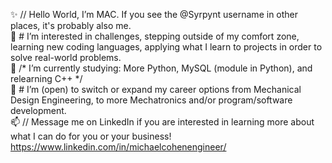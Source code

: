 ✨ // Hello World, I’m MAC. If you see the @Syrpynt username in other places, it's probably also me.<br />
💞️ # I’m interested in challenges, stepping outside of my comfort zone, learning new coding languages, applying what I learn to projects in order to solve real-world problems.<br />
💞️ /* I’m currently studying: More Python, MySQL (module in Python), and relearning C++ */<br />
💞️ # I’m (open) to switch or expand my career options from Mechanical Design Engineering, to more Mechatronics and/or program/software development.<br />
📫 // Message me on LinkedIn if you are interested in learning more about what I can do for you or your business!<br />
https://www.linkedin.com/in/michaelcohenengineer/ <br />

<!---
Syrpynt/Syrpynt is a ✨ special ✨ repository because its `README.md` (this file) appears on your GitHub profile.
You can click the Preview link to take a look at your changes.
--->
